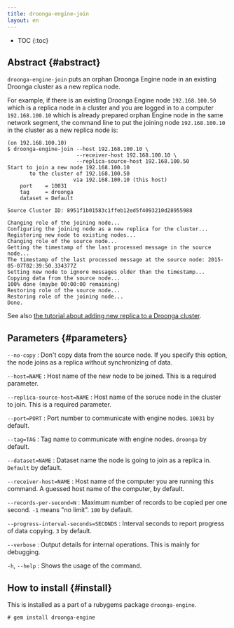 ```yaml
---
title: droonga-engine-join
layout: en
---
```


* TOC
{:toc}

## Abstract {#abstract}

`droonga-engine-join` puts an orphan Droonga Engine node in an existing Droonga cluster as a new replica node.

For example, if there is an existing Droonga Engine node `192.168.100.50` which is a replica node in a cluster and you are logged in to a computer `192.168.100.10` which is already prepared orphan Engine node in the same network segment, the command line to put the joining node `192.168.100.10` in the cluster as a new replica node is:

~~~
(on 192.168.100.10)
$ droonga-engine-join --host 192.168.100.10 \
                      --receiver-host 192.168.100.10 \
                      --replica-source-host 192.168.100.50
Start to join a new node 192.168.100.10
       to the cluster of 192.168.100.50
                     via 192.168.100.10 (this host)
    port    = 10031
    tag     = droonga
    dataset = Default

Source Cluster ID: 8951f1b01583c1ffeb12ed5f4093210d28955988

Changing role of the joining node...
Configuring the joining node as a new replica for the cluster...
Registering new node to existing nodes...
Changing role of the source node...
Getting the timestamp of the last processed message in the source node...
The timestamp of the last processed message at the source node: 2015-05-07T02:39:50.334377Z
Setting new node to ignore messages older than the timestamp...
Copying data from the source node...
100% done (maybe 00:00:00 remaining)
Restoring role of the source node...
Restoring role of the joining node...
Done.
~~~

See also [the tutorial about adding new replica to a Droonga cluster](/tutorial/add-replica/).


## Parameters {#parameters}

`--no-copy`
: Don't copy data from the source node.
  If you specify this option, the node joins as a replica without synchronizing of data.

`--host=NAME`
: Host name of the new node to be joined.
  This is a required parameter.

`--replica-source-host=NAME`
: Host name of the soruce node in the cluster to join.
  This is a required parameter.

`--port=PORT`
: Port number to communicate with engine nodes.
  `10031` by default.

`--tag=TAG`
: Tag name to communicate with engine nodes.
  `droonga` by default.

`--dataset=NAME`
: Dataset name the node is going to join as a replica in.
  `Default` by default.

`--receiver-host=NAME`
: Host name of the computer you are running this command.
  A guessed host name of the computer, by default.

`--records-per-second=N`
: Maximum number of records to be copied per one second.
  `-1` means "no limit".
  `100` by default.

`--progress-interval-seconds=SECONDS`
: Interval seconds to report progress of data copying.
  `3` by default.

`--verbose`
: Output details for internal operations.
  This is mainly for debugging.

`-h`, `--help`
: Shows the usage of the command.


## How to install {#install}

This is installed as a part of a rubygems package `droonga-engine`.

~~~
# gem install droonga-engine
~~~

